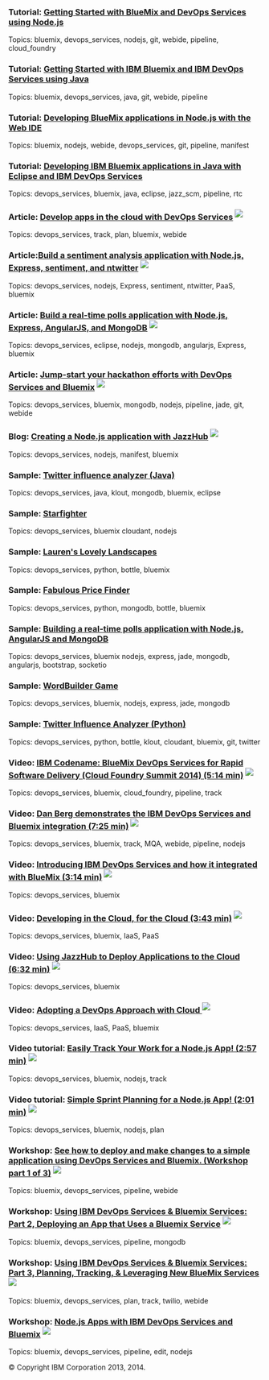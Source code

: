 ### Tutorial: [Getting Started with BlueMix and DevOps Services using Node.js](/tutorials/jazzeditor)  
Topics: bluemix, devops_services, nodejs, git, webide, pipeline, cloud_foundry

### Tutorial: [Getting Started with IBM Bluemix and IBM DevOps Services using Java](/tutorials/jazzeditorjava)  
Topics: bluemix, devops_services, java, git, webide, pipeline

### Tutorial: [Developing BlueMix applications in Node.js with the Web IDE](/tutorials/jazzweb)  
Topics: bluemix, nodejs, webide, devops_services, git, pipeline, manifest

### Tutorial: [Developing IBM Bluemix applications in Java with Eclipse and IBM DevOps Services](/tutorials/jazzrtc)  
Topics: devops_services, bluemix, java, eclipse, jazz_scm, pipeline, rtc

### Article: [Develop apps in the cloud with DevOps Services](http://www.ibm.com/developerworks/library/d-bluemix-devops-services-project/)  <img src="../all/images/sout.gif"  align="bottom" style="display: inline; margin: 0px; border-style: none; margin-bottom: 5px;">  
Topics: devops_services, track, plan, bluemix, webide

### Article:[Build a sentiment analysis application with Node.js, Express, sentiment, and ntwitter](http://www.ibm.com/developerworks/library/wa-nodejs-app/)  <img src="../all/images/sout.gif"  align="bottom" style="display: inline; margin: 0px; border-style: none; margin-bottom: 5px;">  
Topics: devops_services, nodejs, Express, sentiment, ntwitter, PaaS, bluemix

### Article: [Build a real-time polls application with Node.js, Express, AngularJS, and MongoDB](http://www.ibm.com/developerworks/library/wa-nodejs-polling-app/)  <img src="../all/images/sout.gif"  align="bottom" style="display: inline; margin: 0px; border-style: none; margin-bottom: 5px;">  
Topics: devops_services, eclipse, nodejs, mongodb, angularjs, Express, bluemix

### Article: [Jump-start your hackathon efforts with DevOps Services and Bluemix](http://www.ibm.com/developerworks/cloud/library/cl-hackathon-app/index.html) <img src="../all/images/sout.gif"  align="bottom" style="display: inline; margin: 0px; border-style: none; margin-bottom: 5px;">   
Topics: devops_services, bluemix, mongodb, nodejs, pipeline, jade, git, webide

### Blog: [Creating a Node.js application with JazzHub](https://www.ibm.com/developerworks/community/blogs/jlmarechaux/entry/creating_a_node_js_application_with_jazzhub?lang=en)  <img src="../all/images/sout.gif"  align="bottom" style="display: inline; margin: 0px; border-style: none; margin-bottom: 5px;">  
Topics: devops_services, nodejs, manifest, bluemix

### Sample: [Twitter influence analyzer (Java)](https://hub.jazz.net/project/jstart/Twitter%20Influencer%20Analyzer%20%28Java%29/overview)  
Topics: devops_services, java, klout, mongodb, bluemix, eclipse

### Sample: [Starfighter](http://hub.jazz.net/project/bryancboyd/Starfighter/overview)  
Topics: devops_services, bluemix cloudant, nodejs

### Sample: [Lauren's Lovely Landscapes](https://hub.jazz.net/project/lhayward/Laurens%20Lovely%20Landscapes/overview)  
Topics: devops_services, python, bottle, bluemix

### Sample: [Fabulous Price Finder](https://hub.jazz.net/project/lhayward/Fabulous%20Price%20Finder/overview)  
Topics: devops_services, python, mongodb, bottle, bluemix

### Sample: [Building a real-time polls application with Node.js, AngularJS and MongoDB](https://hub.jazz.net/project/joelennon/polls/overview)  
Topics: devops_services, bluemix nodejs, express, jade, mongodb, angularjs, bootstrap, socketio

### Sample: [WordBuilder Game](https://hub.jazz.net/project/mattias/WordBuilder/overview)  
Topics: devops_services, bluemix, nodejs, express, jade, mongodb

### Sample: [Twitter Influence Analyzer (Python)](https://hub.jazz.net/project/jstart/Twitter%20Influence%20Analyzer%20%28Python%29/overview)  
Topics: devops_services, python, bottle, klout, cloudant, bluemix, git, twitter

### Video: [IBM Codename: BlueMix DevOps Services for Rapid Software Delivery (Cloud Foundry Summit 2014) (5:14 min)](https://www.youtube.com/watch?v=fkHSYJJ6KVs)  <img src="../all/images/sout.gif"  align="bottom" style="display: inline; margin: 0px; border-style: none; margin-bottom: 5px;">  
Topics: devops_services, bluemix, cloud_foundry, pipeline, track 

### Video: [Dan Berg demonstrates the IBM DevOps Services and Bluemix integration (7:25 min)](https://www.youtube.com/watch?v=EHng3L2JScU) <img src="../all/images/sout.gif"  align="bottom" style="display: inline; margin: 0px; border-style: none; margin-bottom: 5px;">   
Topics: devops_services, bluemix, track, MQA, webide, pipeline, nodejs

### Video: [Introducing IBM DevOps Services and how it integrated with BlueMix (3:14 min)](https://www.youtube.com/watch?v=b2mM_Wwp_4c)  <img src="../all/images/sout.gif"  align="bottom" style="display: inline; margin: 0px; border-style: none; margin-bottom: 5px;">  
Topics: devops_services, bluemix

### Video: [Developing in the Cloud, for the Cloud (3:43 min)](http://www.youtube.com/watch?v=qZW_2w8kGWY)  <img src="../all/images/sout.gif"  align="bottom" style="display: inline; margin: 0px; border-style: none; margin-bottom: 5px;">  
Topics: devops_services, bluemix, IaaS, PaaS

### Video: [Using JazzHub to Deploy Applications to the Cloud (6:32 min)](http://www.youtube.com/watch?v=mo5u42rE1_0)  <img src="../all/images/sout.gif"  align="bottom" style="display: inline; margin: 0px; border-style: none; margin-bottom: 5px;">  
Topics: devops_services, bluemix

### Video: [Adopting a DevOps Approach with Cloud ](https://www.youtube.com/watch?v=fVaJigwfNY4)  <img src="../all/images/sout.gif"  align="bottom" style="display: inline; margin: 0px; border-style: none; margin-bottom: 5px;">  
Topics: devops_services, IaaS, PaaS, bluemix

### Video tutorial: [Easily Track Your Work for a Node.js App! (2:57 min)](http://youtu.be/BTNNPJ84JNw )  <img src="../all/images/sout.gif"  align="bottom" style="display: inline; margin: 0px; border-style: none; margin-bottom: 5px;">  
Topics: devops_services, bluemix, nodejs, track

### Video tutorial: [Simple Sprint Planning for a Node.js App! (2:01 min)](http://www.youtube.com/watch?v=0TmY9tHIPfM)  <img src="../all/images/sout.gif"  align="bottom" style="display: inline; margin: 0px; border-style: none; margin-bottom: 5px;">   
Topics: devops_services, bluemix, nodejs, plan

### Workshop: [See how to deploy and make changes to a simple application using DevOps Services and Bluemix.  (Workshop part 1 of 3)](https://developer.ibm.com/bluemix/docs/workshops/adding-using-bluemix-services-leveraging-ibm-devops-services/)  <img src="../all/images/sout.gif"  align="bottom" style="display: inline; margin: 0px; border-style: none; margin-bottom: 5px;">  
Topics: bluemix, devops_services, pipeline, webide

### Workshop: [Using IBM DevOps Services & Bluemix Services: Part 2, Deploying an App that Uses a Bluemix Service](https://developer.ibm.com/bluemix/docs/workshops/using-ibm-devops-services-bluemix-services-part-2-deploying-app-uses-bluemix-service/)  <img src="../all/images/sout.gif"  align="bottom" style="display: inline; margin: 0px; border-style: none; margin-bottom: 5px;">  
Topics: bluemix, devops_services, pipeline, mongodb

### Workshop: [Using IBM DevOps Services & Bluemix Services: Part 3, Planning, Tracking, & Leveraging New BlueMix Services](https://developer.ibm.com/bluemix/docs/workshops/using-ibm-devops-services-bluemix-services-part-3-planning-tracking-leveraging-new-bluemix-services/)  <img src="../all/images/sout.gif"  align="bottom" style="display: inline; margin: 0px; border-style: none; margin-bottom: 5px;">  
Topics: bluemix, devops_services, plan, track, twilio, webide

### Workshop:  [Node.js Apps with IBM DevOps Services and Bluemix](https://developer.ibm.com/bluemix/docs/workshops/node-js-apps-ibm-devops-services-powered-jazzhub-ibm-codename-bluemix/)  <img src="../all/images/sout.gif"  align="bottom" style="display: inline; margin: 0px; border-style: none; margin-bottom: 5px;">  
Topics: bluemix, devops_services, pipeline, edit, nodejs

&copy; Copyright IBM Corporation 2013, 2014.
